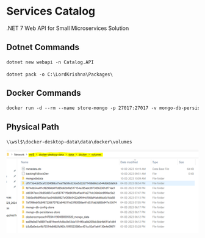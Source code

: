 # Services Catalog

.NET 7 Web API for Small Microservices Solution

## Dotnet Commands

```dotnetcli
dotnet new webapi -n Catalog.API

dotnet pack -o C:\LordKrishna\Packages\
```

## Docker Commands

```dockerfile
docker run -d --rm --name store-mongo -p 27017:27017 -v mongo-db-persistance-store:/data/db -v mongo-db-config-store:/data/configdb mongo
```

## Physical Path

`\\wsl$\docker-desktop-data\data\docker\volumes`

![Docker Volumne Path](./documentation/images/DockerVolumesPath.PNG)
